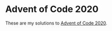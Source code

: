 # Advent of Code 2020

These are my solutions to [Advent of Code 2020](https://adventofcode.com/2020).

